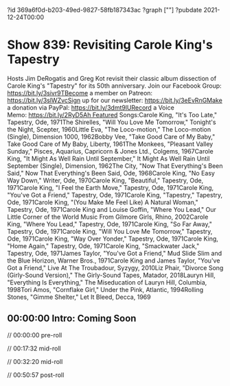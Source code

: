 ?id 369a6f0d-b203-49ed-9827-58fb187343ac
?graph [""]
?pubdate 2021-12-24T00:00

# Show 839: Revisiting Carole King's Tapestry

Hosts Jim DeRogatis and Greg Kot revisit their classic album dissection of Carole King's "Tapestry" for its 50th anniversary. Join our Facebook Group: https://bit.ly/3sivr9TBecome a member on Patreon: https://bit.ly/3slWZvcSign up for our newsletter: https://bit.ly/3eEvRnGMake a donation via PayPal: https://bit.ly/3dmt9lURecord a Voice Memo: https://bit.ly/2RyD5Ah Featured Songs:Carole King, "It's Too Late," Tapestry, Ode, 1971The Shirelles, "Will You Love Me Tomorrow," Tonight's the Night, Scepter, 1960Little Eva, "The Loco-motion," The Loco-motion (Single), Dimension 1000, 1962Bobby Vee, "Take Good Care of My Baby," Take Good Care of My Baby, Liberty, 1961The Monkees, "Pleasant Valley Sunday," Pisces, Aquarius, Capricorn & Jones Ltd., Colgems, 1967Carole King, "It Might As Well Rain Until September," It Might As Well Rain Until September (Single), Dimension, 1962The City, "Now That Everything's Been Said," Now That Everything's Been Said, Ode, 1968Carole King, "No Easy Way Down," Writer, Ode, 1970Carole King, "Beautiful," Tapestry, Ode, 1971Carole King, "I Feel the Earth Move," Tapestry, Ode, 1971Carole King, "You've Got a Friend," Tapestry, Ode, 1971Carole King, "Tapestry," Tapestry, Ode, 1971Carole King, "(You Make Me Feel Like) A Natural Woman," Tapestry, Ode, 1971Carole King and Louise Goffin, "Where You Lead," Our Little Corner of the World Music From Gilmore Girls, Rhino, 2002Carole King, "Where You Lead," Tapestry, Ode, 1971Carole King, "So Far Away," Tapestry, Ode, 1971Carole King, "Will You Love Me Tomorrow," Tapestry, Ode, 1971Carole King, "Way Over Yonder," Tapestry, Ode, 1971Carole King, "Home Again," Tapestry, Ode, 1971Carole King, "Smackwater Jack," Tapestry, Ode, 1971James Taylor, "You've Got a Friend," Mud Slide Slim and the Blue Horizon, Warner Bros., 1971Carole King and James Taylor, "You've Got a Friend," Live At The Troubadour, Syzygy, 2010Liz Phair, "Divorce Song (Girly-Sound Version)," The Girly-Sound Tapes, Matador, 2018Lauryn Hill, "Everything Is Everything," The Miseducation of Lauryn Hill, Columbia, 1998Tori Amos, "Cornflake Girl," Under the Pink, Atlantic, 1994Rolling Stones, "Gimme Shelter," Let It Bleed, Decca, 1969

## 00:00:00 Intro: Coming Soon

// 00:00:00 pre-roll

// 00:17:32 mid-roll

// 00:32:20 mid-roll

// 00:50:57 post-roll
